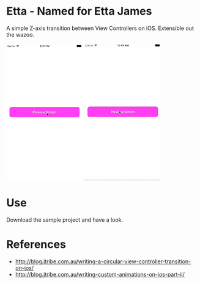 # Etta - Named for Etta James
A simple Z-axis transition between View Controllers on iOS. Extensible out the wazoo.

![75%](/Etta/GIFs/depth.gif)
![75%](/Etta/GIFs/pendulum.gif)

# Use
Download the sample project and have a look.

# References

- http://blog.jtribe.com.au/writing-a-circular-view-controller-transition-on-ios/
- http://blog.jtribe.com.au/writing-custom-animations-on-ios-part-ii/
